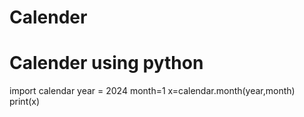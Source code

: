 # Calender
# Calender using python 
import calendar
year = 2024
month=1
x=calendar.month(year,month)
print(x)
